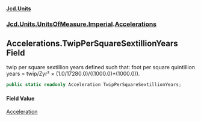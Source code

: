 #### [Jcd.Units](index.md 'index')
### [Jcd.Units.UnitsOfMeasure.Imperial](Jcd.Units.UnitsOfMeasure.Imperial.md 'Jcd.Units.UnitsOfMeasure.Imperial').[Accelerations](Accelerations.md 'Jcd.Units.UnitsOfMeasure.Imperial.Accelerations')

## Accelerations.TwipPerSquareSextillionYears Field

twip per square sextillion years defined such that: foot per square quintillion years = twip/Zyr² ×
(1.0/17280.0)/((1000.0)*(1000.0)).

```csharp
public static readonly Acceleration TwipPerSquareSextillionYears;
```

#### Field Value
[Acceleration](Acceleration.md 'Jcd.Units.UnitTypes.Acceleration')